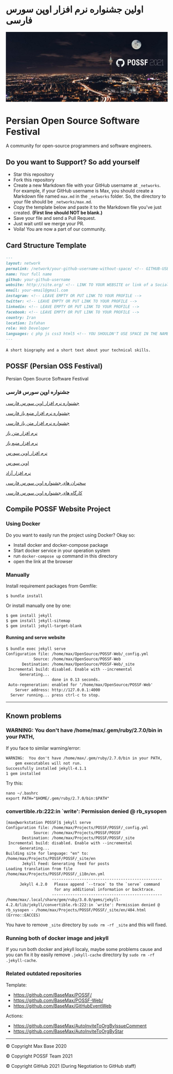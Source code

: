 # اولین جشنواره نرم افزار اوپن سورس فارسی

![](cover.jpg)

# Persian Open Source Software Festival

A community for open-source programmers and software engineers.

## Do you want to Support? So add yourself

- Star this repository
- Fork this repository
- Create a new Markdown file with your GitHub username at `_networks`. For example, if your GitHub username is Max, you should create a Markdown file named `max.md` in the `_networks` folder. So, the directory to your file should be `_networks/max.md`.
- Copy the template below and paste it to the Markdown file you've just created. **(First line should NOT be blank.)**
- Save your file and send a Pull Request.
- Just wait until we merge your PR.
- Voila! You are now a part of our community.

## Card Structure Template

```md
---
layout: network
permalink: /network/your-github-username-without-space/ <!-- GITHUB-USERNAME -->
name: Your full name
github: your-github-username
website: http://site.org/ <!-- LINK TO YOUR WEBSITE or link of a Social network -->
email: your-email@gmail.com
instagram: <!-- LEAVE EMPTY OR PUT LINK TO YOUR PROFILE -->
twitter: <!-- LEAVE EMPTY OR PUT LINK TO YOUR PROFILE -->
linkedin: <!-- LEAVE EMPTY OR PUT LINK TO YOUR PROFILE -->
facebook: <!-- LEAVE EMPTY OR PUT LINK TO YOUR PROFILE -->
country: Iran
location: Isfahan
role: Web Developer
languages: c php js css3 html5 <!-- YOU SHOULDN'T USE SPACE IN THE NAME OF THE PROGRAMMING LANGUAGE -->
---

A short biography and a short text about your technical skills.
```

## POSSF (Persian OSS Festival)

Persian Open Source Software Festival

### جشنواره اوپن سورس فارسی

[جشنواره نرم افزار اوپن سورس فارسی](https://possf.ir/)

[جشنواره نرم افزار منبع باز فارسی](https://possf.ir/)

[جشنواره نرم افزار متن باز فارسی](https://possf.ir/)

[نرم افزار متن باز](https://possf.ir/)

[نرم افزار منبع باز](https://possf.ir/)

[نرم افزار اوپن سورس](https://possf.ir/)

[اوپن سورس](https://possf.ir/)

[نرم افزار آزاد](https://possf.ir/)

[سخنران های جشنواره اوپن سورس فارسی](https://possf.ir/speaker/)

[کارگاه های جشنواره اوپن سورس فارسی](https://possf.ir/workshop/)

## Compile POSSF Website Project

### Using Docker

Do you want to easily run the project using Docker? Okay so:

- Install docker and docker-compose package
- Start docker service in your operation system
- run `docker-compose up` command in this directory
- open the link at the browser

### Manually

Install requirement packages from Gemfile:

```
$ bundle install
```

Or install manually one by one:

```
$ gem install jekyll
$ gem install jekyll-sitemap
$ gem install jekyll-target-blank
```
#### Running and serve website

```
$ bundle exec jekyll serve
Configuration file: /home/max/OpenSource/POSSF-Web/_config.yml
            Source: /home/max/OpenSource/POSSF-Web
       Destination: /home/max/OpenSource/POSSF-Web/_site
 Incremental build: disabled. Enable with --incremental
      Generating...
                    done in 0.13 seconds.
 Auto-regeneration: enabled for '/home/max/OpenSource/POSSF-Web'
    Server address: http://127.0.0.1:4000
  Server running... press ctrl-c to stop.
```

--------

## Known problems

### WARNING:  You don't have /home/max/.gem/ruby/2.7.0/bin in your PATH,

If you face to similar warning/error:
```
WARNING:  You don't have /home/max/.gem/ruby/2.7.0/bin in your PATH,
    gem executables will not run.
Successfully installed jekyll-4.1.1
1 gem installed
```

Try this:

```
nano ~/.bashrc
export PATH="$HOME/.gem/ruby/2.7.0/bin:$PATH"
```
### convertible.rb:222:in `write': Permission denied @ rb_sysopen

```
[max@workstation POSSF]$ jekyll serve
Configuration file: /home/max/Projects/POSSF/POSSF/_config.yml
            Source: /home/max/Projects/POSSF/POSSF
       Destination: /home/max/Projects/POSSF/POSSF/_site
 Incremental build: disabled. Enable with --incremental
      Generating... 
Building site for language: "en" to: /home/max/Projects/POSSF/POSSF/_site/en
       Jekyll Feed: Generating feed for posts
Loading translation from file /home/max/Projects/POSSF/POSSF/_i18n/en.yml
                    ------------------------------------------------
      Jekyll 4.2.0   Please append `--trace` to the `serve` command 
                     for any additional information or backtrace. 
                    ------------------------------------------------
/home/max/.local/share/gem/ruby/3.0.0/gems/jekyll-4.2.0/lib/jekyll/convertible.rb:222:in `write': Permission denied @ rb_sysopen - /home/max/Projects/POSSF/POSSF/_site/en/404.html (Errno::EACCES)
```

You have to remove `_site` directory by `sudo rm -rf _site` and this will fixed.

### Running both of docker image and jekyll

If you run both docker and jekyll localy, maybe some problems cause and you can fix it by easily remove `.jekyll-cache` directory by `sudo rm -rf .jekyll-cache`.

### Related outdated repositories

Template:
- https://github.com/BaseMax/POSSF/
- https://github.com/BaseMax/POSSF-Web/
- https://github.com/BaseMax/GitHubEventWeb

Actions:
- https://github.com/BaseMax/AutoInviteToOrgByIssueComment
- https://github.com/BaseMax/AutoInviteToOrgByStar

--------

© Copyright Max Base 2020

© Copyright POSSF Team 2021

© Copyright GitHub 2021 (During Negotiation to GitHub staff)
